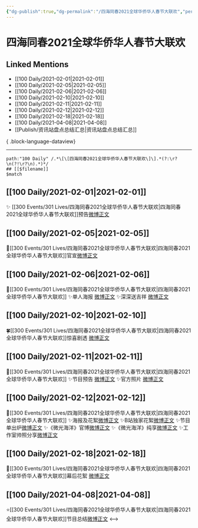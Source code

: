 ```yaml
---
{"dg-publish":true,"dg-permalink":"/四海同春2021全球华侨华人春节大联欢","permalink":"/四海同春2021全球华侨华人春节大联欢/","created":"2023-04-08T22:00:27.000+08:00","updated":"2023-04-10T16:18:21.000+08:00"}
---
```


# 四海同春2021全球华侨华人春节大联欢

## Linked Mentions
- [[100 Daily/2021-02-01\|2021-02-01]]
- [[100 Daily/2021-02-05\|2021-02-05]]
- [[100 Daily/2021-02-06\|2021-02-06]]
- [[100 Daily/2021-02-10\|2021-02-10]]
- [[100 Daily/2021-02-11\|2021-02-11]]
- [[100 Daily/2021-02-12\|2021-02-12]]
- [[100 Daily/2021-02-18\|2021-02-18]]
- [[100 Daily/2021-04-08\|2021-04-08]]
- [[Publish/资讯站盘点总结汇总\|资讯站盘点总结汇总]]

{ .block-language-dataview}

---

```expander
path:"100 Daily" /.*\[\[四海同春2021全球华侨华人春节大联欢\]\].*(?:\r?\n(?!\r?\n).*)*/
## [[$filename]]
$match
```
## [[100 Daily/2021-02-01\|2021-02-01]]
✨ [[300 Events/301 Lives/四海同春2021全球华侨华人春节大联欢\|四海同春2021全球华侨华人春节大联欢]]预告[微博正文](https://m.weibo.cn/6466290670/4599875893987165)
## [[100 Daily/2021-02-05\|2021-02-05]]
🌟[[300 Events/301 Lives/四海同春2021全球华侨华人春节大联欢\|四海同春2021全球华侨华人春节大联欢]]官宣[微博正文](https://m.weibo.cn/6466290670/4601287721882774)
## [[100 Daily/2021-02-06\|2021-02-06]]
🌟[[300 Events/301 Lives/四海同春2021全球华侨华人春节大联欢\|四海同春2021全球华侨华人春节大联欢]]
✨单人海报 [微博正文](https://m.weibo.cn/6466290670/4601640205949633)
✨深深送吉祥 [微博正文](https://m.weibo.cn/6466290670/4601640537036304)

## [[100 Daily/2021-02-10\|2021-02-10]]
🍀[[300 Events/301 Lives/四海同春2021全球华侨华人春节大联欢\|四海同春2021全球华侨华人春节大联欢]]惊喜剧透 [微博正文](https://weibo.com/6466290670/K1iyLzDgp)
## [[100 Daily/2021-02-11\|2021-02-11]]
🌟[[300 Events/301 Lives/四海同春2021全球华侨华人春节大联欢\|四海同春2021全球华侨华人春节大联欢]]
✨节目预告 [微博正文](https://m.weibo.cn/6466290670/4603389746352813)
✨官方照片 [微博正文](https://m.weibo.cn/6466290670/4603462425524685)
## [[100 Daily/2021-02-12\|2021-02-12]]
🌟[[300 Events/301 Lives/四海同春2021全球华侨华人春节大联欢\|四海同春2021全球华侨华人春节大联欢]]
✨海报及花絮[微博正文](https://m.weibo.cn/6466290670/4603923941295214)
✨B站独家花絮[微博正文](https://m.weibo.cn/6466290670/4603730505499049)
✨节目单出炉[微博正文](https://m.weibo.cn/6466290670/4603742864813052)
✨《微光海洋》官博[微博正文](https://m.weibo.cn/6466290670/4603896456816793)
✨《微光海洋》纯享[微博正文](https://m.weibo.cn/6466290670/4603899808592239)
✨工作室帅照分享[微博正文](https://m.weibo.cn/6466290670/4603914751582570)
## [[100 Daily/2021-02-18\|2021-02-18]]
🌟[[300 Events/301 Lives/四海同春2021全球华侨华人春节大联欢\|四海同春2021全球华侨华人春节大联欢]]幕后花絮 [微博正文](https://m.weibo.cn/6466290670/4606064320853183)
## [[100 Daily/2021-04-08\|2021-04-08]]
⭐[[300 Events/301 Lives/四海同春2021全球华侨华人春节大联欢\|四海同春2021全球华侨华人春节大联欢]]节目总结[微博正文](https://m.weibo.cn/6466290670/4623801953030770)
<-->
